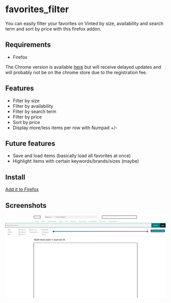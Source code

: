 # favorites_filter

You can easily filter your favorites on Vinted by size, availability and search term and sort by price with this firefox addon.

## Requirements

- Firefox

The Chrome version is available [here](https://github.com/tobiasfrck/favorites_filter/tree/chrome-version) but will receive delayed updates and will probably not be on the chrome store due to the registration fee.

## Features

- Filter by size
- Filter by availability
- Filter by search term
- Filter by price
- Sort by price
- Display more/less items per row with Numpad +/-

## Future features

- Save and load items (basically load all favorites at once)
- Highlight items with certain keywords/brands/sizes (maybe)

## Install

[Add it to Firefox](https://addons.mozilla.org/de/firefox/addon/filter-favorites/)

## Screenshots

![Screenshot of User Interface](Screenshot.png)
